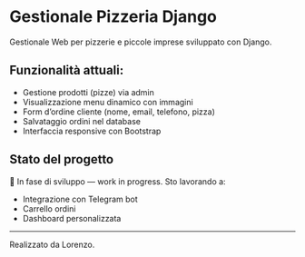 # Gestionale Pizzeria Django

Gestionale Web per pizzerie e piccole imprese sviluppato con Django.

## Funzionalità attuali:
- Gestione prodotti (pizze) via admin
- Visualizzazione menu dinamico con immagini
- Form d’ordine cliente (nome, email, telefono, pizza)
- Salvataggio ordini nel database
- Interfaccia responsive con Bootstrap

## Stato del progetto
🚧 In fase di sviluppo — work in progress.
Sto lavorando a:
- Integrazione con Telegram bot
- Carrello ordini
- Dashboard personalizzata

---

Realizzato da Lorenzo.